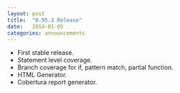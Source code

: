 ```yaml
---
layout: post
title:  "0.95.3 Release"
date:   2014-01-05
categories: announcements
---
```


* First stable release.
* Statement level coverage.
* Branch coverage for if, pattern match, partial function.
* HTML Generator.
* Cobertura report generator.
